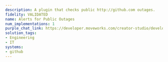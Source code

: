 ```yaml
---
description: A plugin that checks public http://github.com outages.
fidelity: VALIDATED
name: Alerts for Public Outages
num_implementations: 1
purple_chat_link: https://developer.moveworks.com/creator-studio/developer-tools/purple-chat-builder/?workspace=%7B%22title%22%3A%22My+Workspace%22%2C%22botSettings%22%3A%7B%7D%2C%22mocks%22%3A%5B%7B%22id%22%3A6991%2C%22title%22%3A%22Mock+1%22%2C%22transcript%22%3A%7B%22settings%22%3A%7B%22colorStyle%22%3A%22LIGHT%22%2C%22startTime%22%3A%2211%3A43+AM%22%2C%22defaultPerson%22%3A%22GWEN%22%2C%22editable%22%3Atrue%7D%2C%22messages%22%3A%5B%7B%22from%22%3A%22USER%22%2C%22text%22%3A%22Are+there+any+public+GitHub+outages%3F%22%7D%2C%7B%22from%22%3A%22ANNOTATION%22%2C%22text%22%3A%22%3Cp%3E%E2%9C%85+Working+on+%3Cb%3EPublic+GitHub+Outages%3C%2Fb%3E%3Cbr%3E%E2%8F%B3+Calling+Plugin+%3Cb%3EAlerts+For+Public+Outages%3C%2Fb%3E%3C%2Fp%3E%22%7D%2C%7B%22from%22%3A%22BOT%22%2C%22text%22%3A%22%3Cp%3EYes%2C+there+was+a+%3Ca+href%3D%5C%22https%3A%2F%2Fwww.githubstatus.com%2F%5C%22%3Erecent+outage+reported+yesterday%3C%2Fa%3E.%3Cbr%3E%3Cbr%3EIt+affected+multiple+services+including+repository+access+and+issue+tracking.+The+services+have+been+restored+and+are+currently+operational.%3C%2Fp%3E%22%7D%5D%7D%7D%5D%7D
solution_tags:
- Engineering
- IT
systems:
- github
---
```

